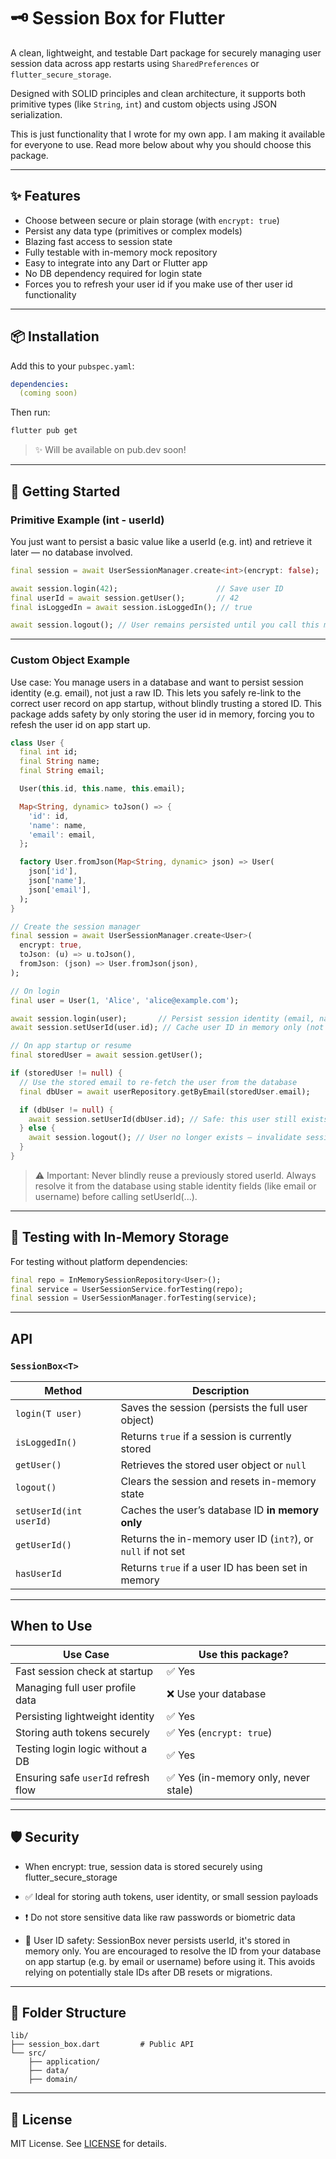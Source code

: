 <!--
This README describes the package. If you publish this package to pub.dev,
this README's contents appear on the landing page for your package.

For information about how to write a good package README, see the guide for
[writing package pages](https://dart.dev/tools/pub/writing-package-pages).

For general information about developing packages, see the Dart guide for
[creating packages](https://dart.dev/guides/libraries/create-packages)
and the Flutter guide for
[developing packages and plugins](https://flutter.dev/to/develop-packages).
-->

# 🗝️ Session Box for Flutter

A clean, lightweight, and testable Dart package for securely managing user session data across app restarts using `SharedPreferences` or `flutter_secure_storage`.

Designed with SOLID principles and clean architecture, it supports both primitive types (like `String`, `int`) and custom objects using JSON serialization.

This is just functionality that I wrote for my own app. I am making it available for everyone to use. Read more below about why you should choose this package.

---

## ✨ Features

- Choose between secure or plain storage (with `encrypt: true`)
- Persist any data type (primitives or complex models)
- Blazing fast access to session state
- Fully testable with in-memory mock repository
- Easy to integrate into any Dart or Flutter app
- No DB dependency required for login state
- Forces you to refresh your user id if you make use of ther user id functionality

---

## 📦 Installation

Add this to your `pubspec.yaml`:

```yaml
dependencies:
  (coming soon)
```

Then run:

```bash
flutter pub get
```

> ✨ Will be available on pub.dev soon!

---

## 🚀 Getting Started

### Primitive Example (int - userId)

You just want to persist a basic value like a userId (e.g. int) and retrieve it later — no database involved.

```dart
final session = await UserSessionManager.create<int>(encrypt: false);

await session.login(42);                      // Save user ID
final userId = await session.getUser();       // 42
final isLoggedIn = await session.isLoggedIn(); // true

await session.logout(); // User remains persisted until you call this method.
```

---

### Custom Object Example

Use case: You manage users in a database and want to persist session identity (e.g. email), not just a raw ID. This lets you safely re-link to the correct user record on app startup, without blindly trusting a stored ID. This package adds safety by only storing the user id in memory, forcing you to refesh the user id on app start up.

```dart
class User {
  final int id;
  final String name;
  final String email;

  User(this.id, this.name, this.email);

  Map<String, dynamic> toJson() => {
    'id': id,
    'name': name,
    'email': email,
  };

  factory User.fromJson(Map<String, dynamic> json) => User(
    json['id'],
    json['name'],
    json['email'],
  );
}

// Create the session manager
final session = await UserSessionManager.create<User>(
  encrypt: true,
  toJson: (u) => u.toJson(),
  fromJson: (json) => User.fromJson(json),
);

// On login
final user = User(1, 'Alice', 'alice@example.com');

await session.login(user);       // Persist session identity (email, name)
await session.setUserId(user.id); // Cache user ID in memory only (not persisted)

// On app startup or resume
final storedUser = await session.getUser();

if (storedUser != null) {
  // Use the stored email to re-fetch the user from the database
  final dbUser = await userRepository.getByEmail(storedUser.email);

  if (dbUser != null) {
    await session.setUserId(dbUser.id); // Safe: this user still exists
  } else {
    await session.logout(); // User no longer exists — invalidate session
  }
}
```
> ⚠️ Important: Never blindly reuse a previously stored userId. Always resolve it from the database using stable identity fields (like email or username) before calling setUserId(...).

---

## 🧪 Testing with In-Memory Storage

For testing without platform dependencies:

```dart
final repo = InMemorySessionRepository<User>();
final service = UserSessionService.forTesting(repo);
final session = UserSessionManager.forTesting(service);
```

---

## API

### `SessionBox<T>`

| Method                  | Description                                                  |
| ----------------------- | ------------------------------------------------------------ |
| `login(T user)`         | Saves the session (persists the full user object)            |
| `isLoggedIn()`          | Returns `true` if a session is currently stored              |
| `getUser()`             | Retrieves the stored user object or `null`                   |
| `logout()`              | Clears the session and resets in-memory state                |
| `setUserId(int userId)` | Caches the user’s database ID **in memory only**             |
| `getUserId()`           | Returns the in-memory user ID (`int?`), or `null` if not set |
| `hasUserId`             | Returns `true` if a user ID has been set in memory           |



---

## When to Use

| Use Case                            | Use this package?                   |
| ----------------------------------- | ----------------------------------- |
| Fast session check at startup       | ✅ Yes                               |
| Managing full user profile data     | ❌ Use your database                 |
| Persisting lightweight identity     | ✅ Yes                               |
| Storing auth tokens securely        | ✅ Yes (`encrypt: true`)             |
| Testing login logic without a DB    | ✅ Yes                               |
| Ensuring safe `userId` refresh flow | ✅ Yes (in-memory only, never stale) |


---

## 🛡️ Security

- When encrypt: true, session data is stored securely using flutter_secure_storage

- ✅ Ideal for storing auth tokens, user identity, or small session payloads

- ❗ Do not store sensitive data like raw passwords or biometric data

- 🧠 User ID safety:
SessionBox never persists userId, it's stored in memory only.
You are encouraged to resolve the ID from your database on app startup (e.g. by email or username) before using it.
This avoids relying on potentially stale IDs after DB resets or migrations.



---

## 📂 Folder Structure

```
lib/
├── session_box.dart         # Public API
└── src/
    ├── application/
    ├── data/
    ├── domain/
```

---

## 📜 License

MIT License. See [LICENSE](LICENSE) for details.
